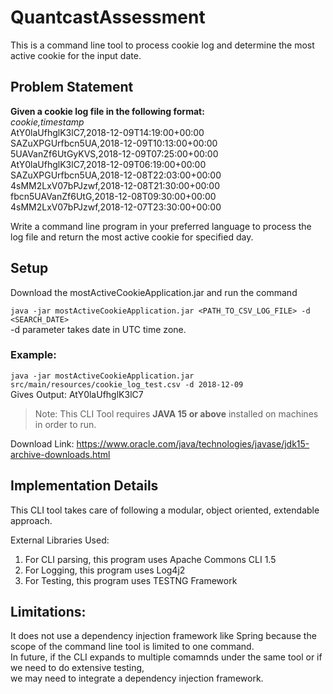# QuantcastAssessment

This is a command line tool to process cookie log and determine the most active cookie for the input date.

## Problem Statement

**Given a cookie log file in the following format:**<br>
_cookie,timestamp_<br>
AtY0laUfhglK3lC7,2018-12-09T14:19:00+00:00<br>
SAZuXPGUrfbcn5UA,2018-12-09T10:13:00+00:00<br>
5UAVanZf6UtGyKVS,2018-12-09T07:25:00+00:00<br>
AtY0laUfhglK3lC7,2018-12-09T06:19:00+00:00<br>
SAZuXPGUrfbcn5UA,2018-12-08T22:03:00+00:00<br>
4sMM2LxV07bPJzwf,2018-12-08T21:30:00+00:00<br>
fbcn5UAVanZf6UtG,2018-12-08T09:30:00+00:00<br>
4sMM2LxV07bPJzwf,2018-12-07T23:30:00+00:00<br>

Write a command line program in your preferred language to process the log file and return the most active
cookie for specified day.


## Setup

Download the mostActiveCookieApplication.jar and run the command 

`java -jar mostActiveCookieApplication.jar <PATH_TO_CSV_LOG_FILE> -d <SEARCH_DATE>` <br>
-d parameter takes date in UTC time zone.


### Example:
`java -jar mostActiveCookieApplication.jar src/main/resources/cookie_log_test.csv -d 2018-12-09` <br>
Gives Output: AtY0laUfhglK3lC7

> Note: This CLI Tool requires **JAVA 15 or above** installed on machines in order to run.

Download Link: https://www.oracle.com/java/technologies/javase/jdk15-archive-downloads.html

## Implementation Details

This CLI tool takes care of following a modular, object oriented, extendable approach. 

External Libraries Used:

1) For CLI parsing, this program uses Apache Commons CLI 1.5
2) For Logging, this program uses Log4j2
3) For Testing, this program uses TESTNG Framework

## Limitations:

It does not use a dependency injection framework like Spring because the scope of the command line tool is limited to one command. <br>
In future, if the CLI expands to multiple comamnds under the same tool or if we need to do extensive testing, <br>
we may need to integrate a dependency injection framework.
